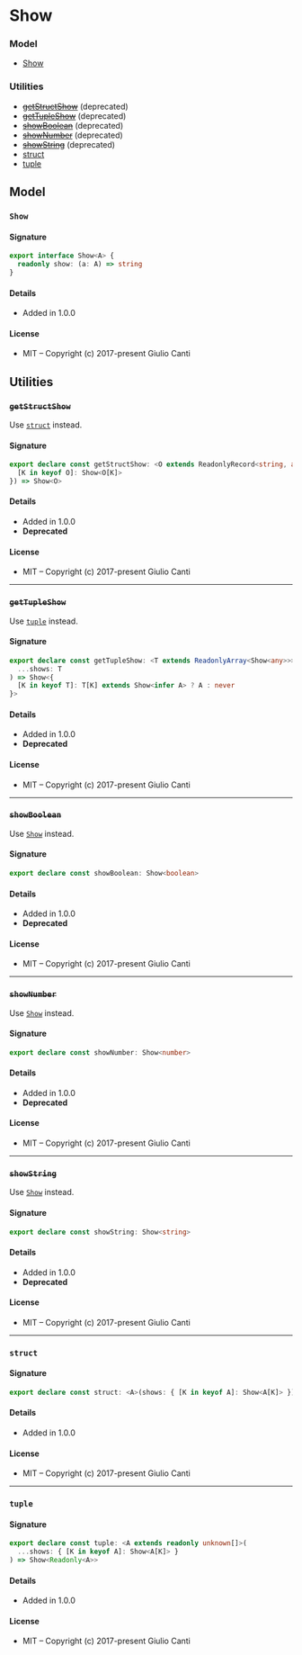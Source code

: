 
# Show







### Model

* [Show](#show)

### Utilities

* ~~[getStructShow](#getstructshow)~~ (deprecated)
* ~~[getTupleShow](#gettupleshow)~~ (deprecated)
* ~~[showBoolean](#showboolean)~~ (deprecated)
* ~~[showNumber](#shownumber)~~ (deprecated)
* ~~[showString](#showstring)~~ (deprecated)
* [struct](#struct)
* [tuple](#tuple)

## Model


### `Show`




#### Signature

```typescript
export interface Show<A> {
  readonly show: (a: A) => string
}
```

#### Details

* Added in 1.0.0


#### License

* MIT – Copyright (c) 2017-present Giulio Canti

## Utilities


### ~~`getStructShow`~~

Use [`struct`](#struct) instead.




#### Signature

```typescript
export declare const getStructShow: <O extends ReadonlyRecord<string, any>>(shows: {
  [K in keyof O]: Show<O[K]>
}) => Show<O>
```

#### Details

* Added in 1.0.0
* **Deprecated**


#### License

* MIT – Copyright (c) 2017-present Giulio Canti

---


### ~~`getTupleShow`~~

Use [`tuple`](#tuple) instead.




#### Signature

```typescript
export declare const getTupleShow: <T extends ReadonlyArray<Show<any>>>(
  ...shows: T
) => Show<{
  [K in keyof T]: T[K] extends Show<infer A> ? A : never
}>
```

#### Details

* Added in 1.0.0
* **Deprecated**


#### License

* MIT – Copyright (c) 2017-present Giulio Canti

---


### ~~`showBoolean`~~

Use [`Show`](./boolean#show) instead.




#### Signature

```typescript
export declare const showBoolean: Show<boolean>
```

#### Details

* Added in 1.0.0
* **Deprecated**


#### License

* MIT – Copyright (c) 2017-present Giulio Canti

---


### ~~`showNumber`~~

Use [`Show`](./number#show) instead.




#### Signature

```typescript
export declare const showNumber: Show<number>
```

#### Details

* Added in 1.0.0
* **Deprecated**


#### License

* MIT – Copyright (c) 2017-present Giulio Canti

---


### ~~`showString`~~

Use [`Show`](./string#show) instead.




#### Signature

```typescript
export declare const showString: Show<string>
```

#### Details

* Added in 1.0.0
* **Deprecated**


#### License

* MIT – Copyright (c) 2017-present Giulio Canti

---


### `struct`




#### Signature

```typescript
export declare const struct: <A>(shows: { [K in keyof A]: Show<A[K]> }) => Show<{ readonly [K_1 in keyof A]: A[K_1] }>
```

#### Details

* Added in 1.0.0


#### License

* MIT – Copyright (c) 2017-present Giulio Canti

---


### `tuple`




#### Signature

```typescript
export declare const tuple: <A extends readonly unknown[]>(
  ...shows: { [K in keyof A]: Show<A[K]> }
) => Show<Readonly<A>>
```

#### Details

* Added in 1.0.0


#### License

* MIT – Copyright (c) 2017-present Giulio Canti